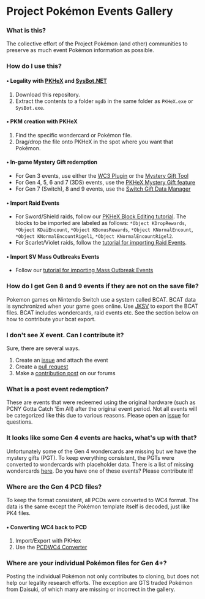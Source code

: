 # Project Pokémon Events Gallery

### What is this?
The collective effort of the Project Pokémon (and other) communities to preserve as much event Pokémon information as possible.

### How do I use this?
#### • Legality with [PKHeX](https://projectpokemon.org/home/files/file/1-pkhex/) and [SysBot.NET](https://projectpokemon.org/home/files/file/4207-sysbotnet-automatic-build/)
1. Download this repository.
1. Extract the contents to a folder `mgdb` in the same folder as `PKHeX.exe` or `SysBot.exe`.

#### • PKM creation with PKHeX
1. Find the specific wondercard or Pokémon file.
1. Drag/drop the file onto PKHeX in the spot where you want that Pokémon.

#### • In-game Mystery Gift redemption
* For Gen 3 events, use either the [WC3 Plugin](https://projectpokemon.org/home/files/file/4161-pkhex-plugin-wc3-plugin/) or the [Mystery Gift Tool](https://projectpokemon.org/home/forums/topic/39184-gen-iii-mystery-gift-tool-nintendo-events-wondercards-e-trainer-cards-and-e-berry-editor-and-more/)
* For Gen 4, 5, 6 and 7 (3DS) events, use the [PKHeX Mystery Gift feature](https://projectpokemon.org/home/tutorials/save-editing/using-pkhex/importing-wondercards-r29/)
* For Gen 7 (Switch), 8 and 9 events, use the [Switch Gift Data Manager](https://projectpokemon.org/home/forums/topic/62491-switch-gift-data-manager-import-wondercards-into-switch-games-by-faking-bcat-packages/)

#### • Import Raid Events
* For Sword/Shield raids, follow our [PKHeX Block Editing tutorial](https://projectpokemon.org/tutorials/save-editing/gen-8_157/block-editing-r106/). The blocks to be imported are labeled as follows: `*Object KDropRewards`, `*Object KDaiEncount`, `*Object KBonusRewards`, `*Object KNormalEncount`, `*Object KNormalEncountRigel1`, `*Object KNormalEncountRigel2`. 
* For Scarlet/Violet raids, follow the [tutorial for importing Raid Events](https://projectpokemon.org/home/tutorials/save-editing/gen-9/gen-9-specific-edits-importing-poké-portal-news-raid-events-r124/).

#### • Import SV Mass Outbreaks Events
* Follow our [tutorial for importing Mass Outbreak Events](https://projectpokemon.org/home/tutorials/save-editing/gen-9/gen-9-specific-edits-importing-mass-outbreak-events-r127/)

### How do I get Gen 8 and 9 events if they are not on the save file?
Pokemon games on Nintendo Switch use a system called BCAT. BCAT data is synchronized when your game goes online.
Use [JKSV](https://github.com/J-D-K/JKSV) to export the BCAT files. BCAT includes wondercards, raid events etc.
See the section below on how to contribute your bcat export.

### I don't see _X_ event. Can I contribute it?
Sure, there are several ways.
1. Create an [issue](https://github.com/projectpokemon/EventsGallery/issues/new) and attach the event
1. Create a [pull request](https://github.com/projectpokemon/EventsGallery/compare)
1. Make a [contribution post](https://projectpokemon.org/home/forums/forum/64-event-contributions/) on our forums

### What is a post event redemption?
These are events that were redeemed using the original hardware (such as PCNY Gotta Catch 'Em All) after the original event period.
Not all events will be categorized like this due to various reasons. Please open an [issue](https://github.com/projectpokemon/EventsGallery/issues/new) for questions.

### It looks like some Gen 4 events are hacks, what's up with that?
Unfortunately some of the Gen 4 wondercards are missing but we have the mystery gifts (PGT).
To keep everything consistent, the PGTs were converted to wondercards with placeholder data.
There is a list of missing wondercards [here](https://rebrand.ly/missib7ab).
Do you have one of these events? Please contribute it!

### Where are the Gen 4 PCD files?
To keep the format consistent, all PCDs were converted to WC4 format.
The data is the same except the Pokémon template itself is decoded, just like PK4 files.

#### • Converting WC4 back to PCD
1. Import/Export with PKHex
2. Use the [PCDWC4 Converter](https://github.com/projectpokemon/PCDWC4Converter/releases/latest)

### Where are your individual Pokémon files for Gen 4+?
Posting the individual Pokémon not only contributes to cloning, but does not help our legality research efforts.
The exception are GTS traded Pokémon from Daisuki, of which many are missing or incorrect in the gallery.
